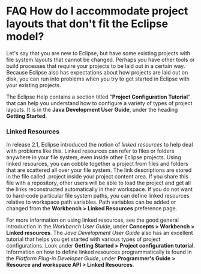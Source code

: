 

FAQ How do I accommodate project layouts that don't fit the Eclipse model?
==========================================================================

Let's say that you are new to Eclipse, but have some existing projects with file system layouts that cannot be changed. Perhaps you have other tools or build processes that require your projects to be laid out in a certain way. Because Eclipse also has expectations about how projects are laid out on disk, you can run into problems when you try to get started in Eclipse with your existing projects.

The Eclipse Help contains a section titled "**Project Configuration Tutorial**" that can help you understand how to configure a variety of types of project layouts. It is in the **Java Development User Guide**, under the heading **Getting Started**.

### Linked Resources

In release 2.1, Eclipse introduced the notion of _linked resources_ to help deal with problems like this. Linked resources can refer to files or folders anywhere in your file system, even inside other Eclipse projects. Using linked resources, you can cobble together a project from files and folders that are scattered all over your file system. The link descriptions are stored in the file called .project inside your project content area. If you share this file with a repository, other users will be able to load the project and get all the links reconstructed automatically in their workspace. If you do not want to hard-code particular file system paths, you can define linked resources relative to workspace path variables. Path variables can be added or changed from the **Workbench > Linked Resources** preference page.

For more information on using linked resources, see the good general introduction in the _Workbench User Guide_, under **Concepts > Workbench > Linked resources**. The _Java Development User Guide_ also has an excellent tutorial that helps you get started with various types of project configurations. Look under **Getting Started > Project configuration tutorial**. Information on how to define linked resources programmatically is found in the _Platform Plug-in Developer Guide_, under **Programmer's Guide > Resource and workspace API > Linked Resources**.

